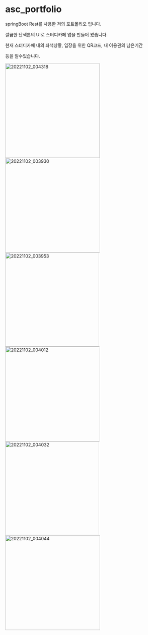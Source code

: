 # asc_portfolio

springBoot Rest를 사용한 저의 포트폴리오 입니다.

깔끔한 단색톤의 UI로 스터디카페 앱을 만들어 봤습니다.

현재 스터디카페 내의 좌석상황, 입장을 위한 QR코드, 내 이용권의 남은기간

등을 알수있습니다.

<img width="300" alt="20221102_004318" src="https://user-images.githubusercontent.com/98295182/199275392-ded165d7-ba92-417d-80a5-f7d6a4d481e0.png">
<img width="301" alt="20221102_003930" src="https://user-images.githubusercontent.com/98295182/199274807-26bbbc23-b7ad-4997-8274-b19d12306655.png">
<img width="298" alt="20221102_003953" src="https://user-images.githubusercontent.com/98295182/199274821-3a3c14f3-09ce-49cb-ad44-cf5c883b214c.png">
<img width="301" alt="20221102_004012" src="https://user-images.githubusercontent.com/98295182/199274832-e55777de-2e1b-4c5a-97a0-b2d7f7911543.png">
<img width="298" alt="20221102_004032" src="https://user-images.githubusercontent.com/98295182/199274839-9e42575a-e173-49ca-bcaa-0f54fd0db1ef.png">
<img width="301" alt="20221102_004044" src="https://user-images.githubusercontent.com/98295182/199274846-e2398c40-90ed-42d8-81af-65211b25f494.png">
